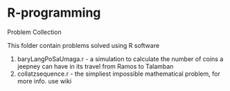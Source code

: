 # R-programming
Problem Collection

This folder contain problems solved using R software 

1. baryLangPoSaUmaga.r - a simulation to calculate the number of coins a jeepney can have in its travel from Ramos to Talamban
2. collatzsequence.r - the simpliest impossible mathematical problem, for more info. use wiki
